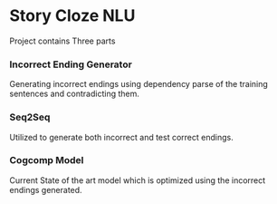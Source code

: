 # Story Cloze NLU

Project contains Three parts

### Incorrect Ending Generator
Generating incorrect endings using dependency parse of the training sentences and contradicting them.

### Seq2Seq 
Utilized to generate both incorrect and test correct endings.

### Cogcomp Model
Current State of the art model which is optimized using the incorrect endings generated.
